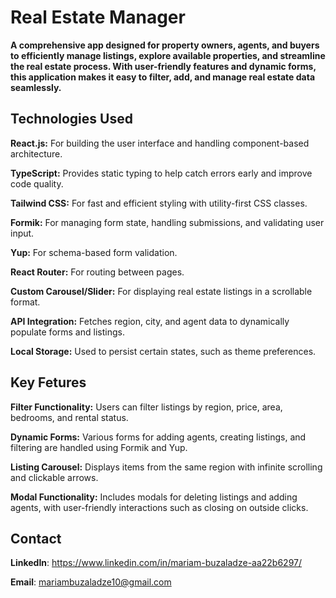 # Real Estate Manager  
  **A comprehensive app designed for property owners, agents, and buyers to efficiently manage listings, explore available properties, and streamline the real estate process. With user-friendly features and dynamic forms, this application makes it easy to filter, add, and manage real estate data seamlessly.**  
    

## Technologies Used  

**React.js:** For building the user interface and handling component-based architecture.  
  
**TypeScript:** Provides static typing to help catch errors early and improve code quality.  
  
**Tailwind CSS:** For fast and efficient styling with utility-first CSS classes.  
  
**Formik:** For managing form state, handling submissions, and validating user input.  
  
**Yup:** For schema-based form validation.  
  
**React Router:** For routing between pages.  
  
**Custom Carousel/Slider:** For displaying real estate listings in a scrollable format.  
  
**API Integration:** Fetches region, city, and agent data to dynamically populate forms and listings.  
  
**Local Storage:** Used to persist certain states, such as theme preferences.  


## Key Fetures

**Filter Functionality:** Users can filter listings by region, price, area, bedrooms, and rental status.  
  
**Dynamic Forms:** Various forms for adding agents, creating listings, and filtering are handled using Formik and Yup.  
  
**Listing Carousel:** Displays items from the same region with infinite scrolling and clickable arrows.  
  
**Modal Functionality:** Includes modals for deleting listings and adding agents, with user-friendly interactions such as closing on outside clicks.  
  
  

## Contact
**LinkedIn**: https://www.linkedin.com/in/mariam-buzaladze-aa22b6297/  
  
**Email**: mariambuzaladze10@gmail.com
